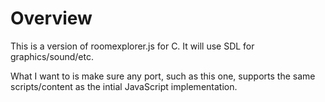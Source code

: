 # Overview

This is a version of roomexplorer.js for C.  It will use SDL for
graphics/sound/etc.

What I want to is make sure any port, such as this one, supports the same
scripts/content as the intial JavaScript implementation.
